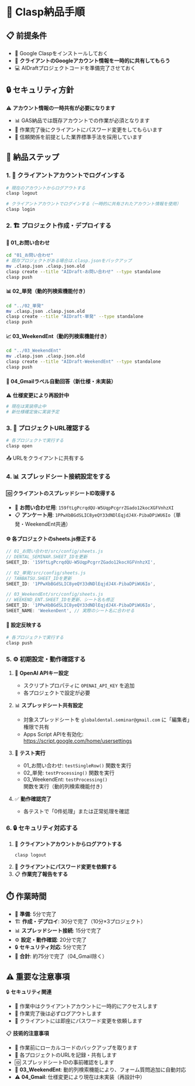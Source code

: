 # 🚀 Clasp納品手順

## 📋 前提条件
- 🔧 Google Claspをインストールしておく
- 🔑 **クライアントのGoogleアカウント情報を一時的に共有してもらう**
- 💻 AIDraftプロジェクトコードを準備完了させておく

## 🔒 セキュリティ方針
⚠️ **アカウント情報の一時共有が必要になります**
- 📊 GAS納品では既存アカウントでの作業が必須となります
- 🔐 作業完了後にクライアントにパスワード変更をしてもらいます
- 🤝 信頼関係を前提とした業界標準手法を採用しています

## 🎯 納品ステップ

### 1. 🔑 クライアントアカウントでログインする
```bash
# 現在のアカウントからログアウトする
clasp logout

# クライアントアカウントでログインする（一時的に共有されたアカウント情報を使用）
clasp login
```

### 2. 🏗️ プロジェクト作成・デプロイする

#### 📝 01_お問い合わせ
```bash
cd "01_お問い合わせ"
# 既存プロジェクトがある場合は.clasp.jsonをバックアップ
mv .clasp.json .clasp.json.old
clasp create --title "AIDraft-お問い合わせ" --type standalone
clasp push
```

#### 📊 02_単発（動的列検索機能付き）
```bash
cd "../02_単発"
mv .clasp.json .clasp.json.old
clasp create --title "AIDraft-単発" --type standalone
clasp push
```

#### 📈 03_WeekendEnt（動的列検索機能付き）
```bash
cd "../03_WeekendEnt"
mv .clasp.json .clasp.json.old
clasp create --title "AIDraft-WeekendEnt" --type standalone
clasp push
```

#### 📧 04_Gmailラベル自動回答（新仕様・未実装）
⚠️ **仕様変更により再設計中**
```bash
# 現在は実装停止中
# 新仕様確定後に実装予定
```

### 3. 🔗 プロジェクトURL確認する
```bash
# 各プロジェクトで実行する
clasp open
```
📤 URLをクライアントに共有する

### 4. 📊 スプレッドシート接続設定をする

#### 🆔 クライアントのスプレッドシートID取得する
- 📝 **お問い合わせ用**: `159ftLgPcrqdQU-W5UqpPcgrrZGado12kocXGFVnhzXI`
- 📋 **アンケート用**: `1PPwXbBGdSLIC8yeQY33dNDlEqjdJ4X-PibaDPiWU6Io`（単発・WeekendEnt共通）

#### ⚙️ 各プロジェクトのsheets.js修正する
```javascript
// 01_お問い合わせ/src/config/sheets.js
// DENTAL_SEMINAR.SHEET_IDを更新
SHEET_ID: '159ftLgPcrqdQU-W5UqpPcgrrZGado12kocXGFVnhzXI',

// 02_単発/src/config/sheets.js
// TANBATSU.SHEET_IDを更新
SHEET_ID: '1PPwXbBGdSLIC8yeQY33dNDlEqjdJ4X-PibaDPiWU6Io',

// 03_WeekendEnt/src/config/sheets.js
// WEEKEND_ENT.SHEET_IDを更新、シート名も修正
SHEET_ID: '1PPwXbBGdSLIC8yeQY33dNDlEqjdJ4X-PibaDPiWU6Io',
SHEET_NAME: 'WeekenDent', // 実際のシート名に合わせる
```

#### 🚀 設定反映する
```bash
# 各プロジェクトで実行する
clasp push
```

### 5. ⚙️ 初期設定・動作確認する
1. 🔑 **OpenAI APIキー設定**
   - スクリプトプロパティに `OPENAI_API_KEY` を追加
   - 各プロジェクトで設定が必要

2. 📊 **スプレッドシート共有設定**
   - 対象スプレッドシートを `globaldental.seminar@gmail.com` に「編集者」権限で共有
   - Apps Script APIを有効化: https://script.google.com/home/usersettings

3. 🧪 **テスト実行**
   - 01_お問い合わせ: `testSingleRow()` 関数を実行
   - 02_単発: `testProcessing()` 関数を実行
   - 03_WeekendEnt: `testProcessing()` 関数を実行（動的列検索機能付き）

4. ✅ **動作確認完了**
   - 各テストで「0件処理」または正常処理を確認

### 6. 🔒 セキュリティ対応する
1. 🚪 **クライアントアカウントからログアウトする**
   ```bash
   clasp logout
   ```
2. 🔐 **クライアントにパスワード変更を依頼する**
3. 📋 **作業完了報告をする**

## ⏱️ 作業時間
- 🔧 **準備**: 5分で完了
- 🏗️ **作成・デプロイ**: 30分で完了（10分×3プロジェクト）
- 📊 **スプレッドシート接続**: 15分で完了
- ⚙️ **設定・動作確認**: 20分で完了
- 🔒 **セキュリティ対応**: 5分で完了
- 🎯 **合計**: 約75分で完了（04_Gmail除く）

## ⚠️ 重要な注意事項

🔒 **セキュリティ関連**
- 🔑 作業中はクライアントアカウントに一時的にアクセスします
- 🚪 作業完了後は必ずログアウトします
- 🔐 クライアントには即座にパスワード変更を依頼します

📋 **技術的注意事項**
- 💾 作業前にローカルコードのバックアップを取ります
- 🔗 各プロジェクトのURLを記録・共有します
- 🆔 スプレッドシートIDの事前確認をします
- 🔄 **03_WeekendEnt**: 動的列検索機能により、フォーム質問追加に自動対応
- ⚠️ **04_Gmail**: 仕様変更により現在は未実装（再設計中）